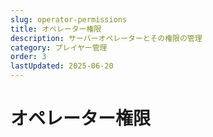 ```yaml
---
slug: operator-permissions
title: オペレーター権限
description: サーバーオペレーターとその権限の管理
category: プレイヤー管理
order: 3
lastUpdated: 2025-06-20
---
```


# オペレーター権限
